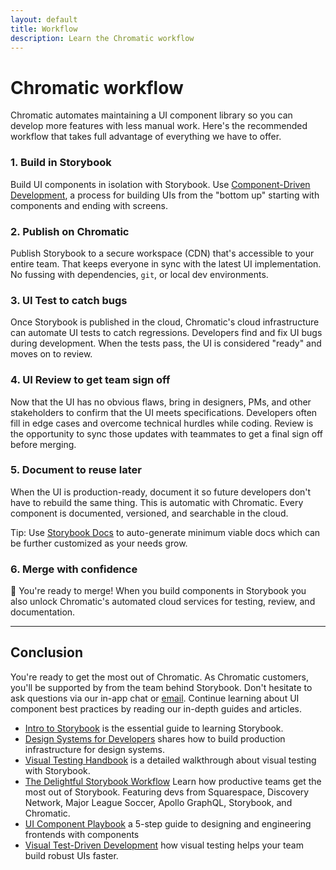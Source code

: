 ```yaml
---
layout: default
title: Workflow
description: Learn the Chromatic workflow
---
```


# Chromatic workflow

Chromatic automates maintaining a UI component library so you can develop more features with less manual work. Here's the recommended workflow that takes full advantage of everything we have to offer.

### 1. Build in Storybook

Build UI components in isolation with Storybook. Use [Component-Driven Development](https://blog.hichroma.com/component-driven-development-ce1109d56c8e), a process for building UIs from the "bottom up" starting with components and ending with screens.

### 2. Publish on Chromatic

Publish Storybook to a secure workspace (CDN) that's accessible to your entire team. That keeps everyone in sync with the latest UI implementation. No fussing with dependencies, `git`, or local dev environments.

### 3. UI Test to catch bugs

Once Storybook is published in the cloud, Chromatic's cloud infrastructure can automate UI tests to catch regressions. Developers find and fix UI bugs during development. When the tests pass, the UI is considered "ready" and moves on to review.

### 4. UI Review to get team sign off

Now that the UI has no obvious flaws, bring in designers, PMs, and other stakeholders to confirm that the UI meets specifications. Developers often fill in edge cases and overcome technical hurdles while coding. Review is the opportunity to sync those updates with teammates to get a final sign off before merging.

### 5. Document to reuse later

When the UI is production-ready, document it so future developers don't have to rebuild the same thing. This is automatic with Chromatic. Every component is documented, versioned, and searchable in the cloud.

<div class="aside">Tip: Use <a href="https://github.com/storybookjs/storybook/tree/next/addons/docs" target="_blank">Storybook Docs</a> to auto-generate minimum viable docs which can be further customized as your needs grow.</div>

### 6. Merge with confidence

🚀 You're ready to merge! When you build components in Storybook you also unlock Chromatic's automated cloud services for testing, review, and documentation.

---

## Conclusion

You're ready to get the most out of Chromatic. As Chromatic customers, you'll be supported by from the team behind Storybook. Don't hesitate to ask questions via our in-app chat or [email](mailto:support@chromatic.com?Subject=Question). Continue learning about UI component best practices by reading our in-depth guides and articles.

- [Intro to Storybook](https://www.learnstorybook.com/intro-to-storybook/) is the essential guide to learning Storybook.
- [Design Systems for Developers](https://www.learnstorybook.com/design-systems-for-developers/) shares how to build production infrastructure for design systems.
- [Visual Testing Handbook](https://www.learnstorybook.com/visual-testing-handbook/) is a detailed walkthrough about visual testing with Storybook.
- [The Delightful Storybook Workflow](https://blog.hichroma.com/the-delightful-storybook-workflow-b322b76fd07) Learn how productive teams get the most out of Storybook. Featuring devs from Squarespace, Discovery Network, Major League Soccer, Apollo GraphQL, Storybook, and Chromatic.
- [UI Component Playbook](https://blog.hichroma.com/ui-component-playbook-fd3022d00590) a 5-step guide to designing and engineering frontends with components
- [Visual Test-Driven Development](https://blog.hichroma.com/visual-test-driven-development-aec1c98bed87) how visual testing helps your team build robust UIs faster.
